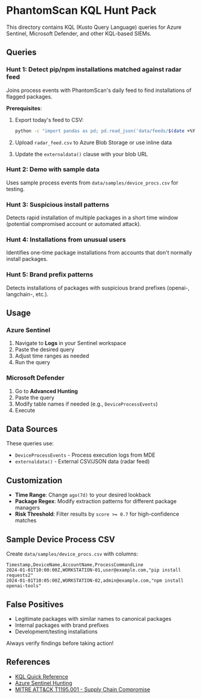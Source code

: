 # PhantomScan KQL Hunt Pack

This directory contains KQL (Kusto Query Language) queries for Azure Sentinel, Microsoft Defender, and other KQL-based SIEMs.

## Queries

### Hunt 1: Detect pip/npm installations matched against radar feed

Joins process events with PhantomScan's daily feed to find installations of flagged packages.

**Prerequisites**:
1. Export today's feed to CSV:
   ```bash
   python -c "import pandas as pd; pd.read_json('data/feeds/$(date +%Y-%m-%d)/topN.json').to_csv('radar_feed.csv', index=False)"
   ```

2. Upload `radar_feed.csv` to Azure Blob Storage or use inline data

3. Update the `externaldata()` clause with your blob URL

### Hunt 2: Demo with sample data

Uses sample process events from `data/samples/device_procs.csv` for testing.

### Hunt 3: Suspicious install patterns

Detects rapid installation of multiple packages in a short time window (potential compromised account or automated attack).

### Hunt 4: Installations from unusual users

Identifies one-time package installations from accounts that don't normally install packages.

### Hunt 5: Brand prefix patterns

Detects installations of packages with suspicious brand prefixes (openai-, langchain-, etc.).

## Usage

### Azure Sentinel

1. Navigate to **Logs** in your Sentinel workspace
2. Paste the desired query
3. Adjust time ranges as needed
4. Run the query

### Microsoft Defender

1. Go to **Advanced Hunting**
2. Paste the query
3. Modify table names if needed (e.g., `DeviceProcessEvents`)
4. Execute

## Data Sources

These queries use:
- `DeviceProcessEvents` - Process execution logs from MDE
- `externaldata()` - External CSV/JSON data (radar feed)

## Customization

- **Time Range**: Change `ago(7d)` to your desired lookback
- **Package Regex**: Modify extraction patterns for different package managers
- **Risk Threshold**: Filter results by `score >= 0.7` for high-confidence matches

## Sample Device Process CSV

Create `data/samples/device_procs.csv` with columns:
```
Timestamp,DeviceName,AccountName,ProcessCommandLine
2024-01-01T10:00:00Z,WORKSTATION-01,user@example.com,"pip install requests2"
2024-01-01T10:05:00Z,WORKSTATION-02,admin@example.com,"npm install openai-tools"
```

## False Positives

- Legitimate packages with similar names to canonical packages
- Internal packages with brand prefixes
- Development/testing installations

Always verify findings before taking action!

## References

- [KQL Quick Reference](https://learn.microsoft.com/en-us/azure/data-explorer/kusto/query/)
- [Azure Sentinel Hunting](https://learn.microsoft.com/en-us/azure/sentinel/hunting)
- [MITRE ATT&CK T1195.001 - Supply Chain Compromise](https://attack.mitre.org/techniques/T1195/001/)
